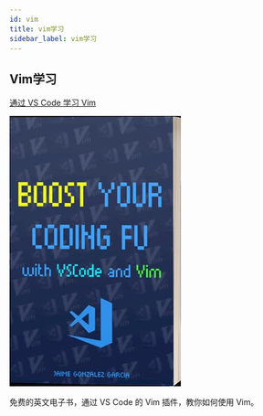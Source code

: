 ```yaml
---
id: vim
title: vim学习
sidebar_label: vim学习
---
```


## Vim学习

[通过 VS Code 学习 Vim](https://www.barbarianmeetscoding.com/boost-your-coding-fu-with-vscode-and-vim/table-of-contents/)

![img](asserts/images/bg2021022001.jpg)

免费的英文电子书，通过 VS Code 的 Vim 插件，教你如何使用 Vim。

